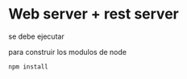 # Web server + rest server

se debe ejecutar

para construir los modulos de node

```
npm install
```
